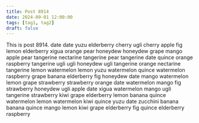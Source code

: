 ```yaml
---
title: Post 8914
date: 2024-09-01 12:00:00
tags: [tag1, tag2]
draft: false
---
```

This is post 8914.
date
date
yuzu
elderberry
cherry
ugli
cherry
apple
fig
lemon
elderberry
xigua
orange
pear
honeydew
honeydew
grape
mango
apple
pear
tangerine
nectarine
tangerine
pear
tangerine
date
quince
orange
raspberry
tangerine
ugli
ugli
honeydew
ugli
tangerine
orange
nectarine
tangerine
lemon
watermelon
lemon
yuzu
watermelon
quince
watermelon
raspberry
grape
banana
elderberry
fig
honeydew
date
mango
watermelon
lemon
grape
strawberry
strawberry
orange
date
watermelon
mango
fig
strawberry
honeydew
ugli
apple
date
xigua
watermelon
mango
ugli
tangerine
strawberry
kiwi
grape
elderberry
lemon
banana
quince
watermelon
lemon
watermelon
kiwi
quince
yuzu
date
zucchini
banana
banana
quince
mango
lemon
kiwi
grape
elderberry
fig
quince
elderberry
raspberry
